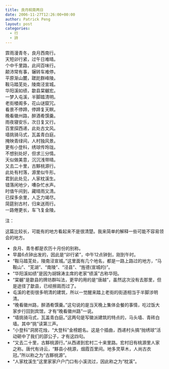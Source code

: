 ```yaml
---
title: 良月皖南两日
date: 2006-11-27T12:26:00+00:00
author: Patrick Peng
layout: post
categories:
  - 行
  - 詩
---
```

霏雨漫青冬，良月西南行。  
天短卯行紧，过午日难晴。  
个中千里路，此间百味行。  
颠沛常有事，辗转车难停。  
平原渐山麓，蹉跎群峰陵。  
鞍马踏芜处，陵南泾宣城。  
华阳溪如绩，歙县棠樾宏。  
一梦入屯溪，半脚踏清明。  
老街楼阁多，花山谜窟冗。  
看景不停蹄，停蹄复天瞑。  
晚看徽州路，醉酒肴馔羹。  
雨夜寝安乐，次日复又行。  
百里探西递，此处古文风。  
墙挑骑马式，瓦盖青白庭。  
掩映青绿间，人村独风景。  
更有小登科，绣球传玲珑。  
不想别处好，但求三分情。  
天似做美意，沉沉浅带晴。  
又去二十里，古黟桃源行。  
此处有村落，源里似牛形。  
君到此处见，人家枕溪生。  
错落闲地少，嘈杂忙水声。  
时值午间到，藏晴雨又清。  
已探多余里，人乏力竭尽。  
简筵别古村，归来送雨行。  
一路倦更长，车飞复金陵。

注：

这篇比较长，可能有的地方看起来不是很清楚。我来简单的解释一些可能不容易领会的地方。
- 良月、青冬都是农历十月份的别称。
- 早晨6点钟出发的，因此是“卯行紧”，中午12点钟到，刚到午时。
- “鞍马踏芜处，陵南泾宣城。”这里面有几个地名，都是一路上路过的地方，“马鞍山”、“芜湖”、“南陵”、“泾县”、“旌德(宣城的)”。
- “华阳溪如绩”是因为胡锦涛主席的老家“绩溪”古称华阳。
- “棠樾”是歙县的牌坊群叫法，更早的用的是“唐越”，虽然这次没有去那里，但是途径了歙县，已经擦肩而过了。
- 屯溪的老街很多明清的建筑，所以一觉醒来踏上老街的街道相当于半脚涉明清。
- “晚看徽州路，醉酒肴馔羹。”这句说的是当天晚上集体会餐的事情，吃过饭大家步行回到宾馆，才有“晚看徽州路”一说。
- “墙挑骑马式，瓦盖青白庭。”这两句是写徽派建筑的特点的，马头墙、青砖白墙。其中“挑”读第三声。
- “小登科”洞房花烛，“大登科”金榜题名。这是个插曲，西递村头搞“抛绣球”活动砸中了我们的邵公子，才有这四句。
- “又去二十里，古黟桃源行。”从西递到宏村二十来里路。宏村旧有桃源里人家之称。唐代有诗云，“黟县小桃源，烟霞百里间。地多灵草木，人尚古衣冠。”所以称之为“古黟桃源”。
- “人家枕溪生”这里家家户户门口有小溪流过，因此称之为“枕溪”。
